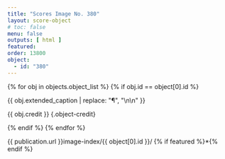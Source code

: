 ```yaml
---
title: "Scores Image No. 380"
layout: score-object
# toc: false
menu: false
outputs: [ html ]
featured: 
order: 13800
object:
  - id: "380"
---
```


{% for obj in objects.object_list %}
{% if obj.id == object[0].id %}

{{ obj.extended_caption | replace: "¶", "\n\n" }}

{{ obj.credit }} {.object-credit}

{% endif %}
{% endfor %}

<div class="object-credit object-url is-print-only">

{{ publication.url }}image-index/{{ object[0].id }}/ {% if featured %}*{% endif %}

</div>
